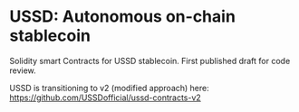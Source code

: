 # USSD: Autonomous on-chain stablecoin

Solidity smart Contracts for USSD stablecoin.
First published draft for code review.

USSD is transitioning to v2 (modified approach) here:
https://github.com/USSDofficial/ussd-contracts-v2
